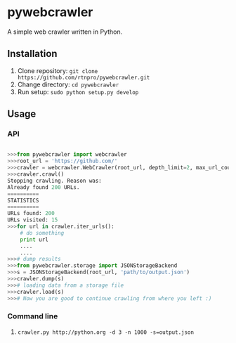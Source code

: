 pywebcrawler
============
A simple web crawler written in Python.

Installation
------------
1. Clone repository: ``git clone https://github.com/rtnpro/pywebcrawler.git``
1. Change directory: ``cd pywebcrawler``
1. Run setup: ``sudo python setup.py develop``

Usage
-----
### API

```python

>>>from pywebcrawler import webcrawler
>>>root_url = 'https://github.com/'
>>>crawler = webcrawler.WebCrawler(root_url, depth_limit=2, max_url_count=200)
>>>crawler.crawl()
Stopping crawling. Reason was:
Already found 200 URLs.
==========
STATISTICS
==========
URLs found: 200
URLs visited: 15
>>>for url in crawler.iter_urls():
    # do something
    print url
    ....
    ....
>>># dump results
>>>from pywebcrawler.storage import JSONStorageBackend
>>>s = JSONStorageBackend(root_url, 'path/to/output.json')
>>>crawler.dump(s)
>>># loading data from a storage file
>>>crawler.load(s)
>>># Now you are good to continue crawling from where you left :)

```

### Command line

1. ``crawler.py http://python.org -d 3 -n 1000 -s=output.json``
